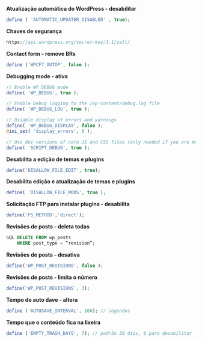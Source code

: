 **Atualização automática do WordPress - desabilitar**
```php
define ( 'AUTOMATIC_UPDATER_DISABLED' , true);
```

**Chaves de segurança**
```php
https://api.wordpress.org/secret-key/1.1/salt/
```

**Contact form - remove BRs**
```php
define ('WPCF7_AUTOP', false );
```

**Debugging mode - ativa**
```php
// Enable WP_DEBUG mode
define( 'WP_DEBUG', true );

// Enable Debug logging to the /wp-content/debug.log file
define( 'WP_DEBUG_LOG', true );

// Disable display of errors and warnings
define( 'WP_DEBUG_DISPLAY', false );
@ini_set( 'display_errors', 0 );

// Use dev versions of core JS and CSS files (only needed if you are modifying these core files)
define( 'SCRIPT_DEBUG', true );
```

**Desabilita a edição de temas e plugins**
```php
define('DISALLOW_FILE_EDIT', true);
```
**Desabilita edição e atualização de temas e plugins**
```php
define( 'DISALLOW_FILE_MODS', true );
```
**Solicitação FTP para instalar plugins - desabilita**
```php
define('FS_METHOD','direct');
```

**Revisões de posts - deleta todas**
```sql
SQL DELETE FROM wp_posts
	WHERE post_type = “revision”;
```

**Revisões de posts - desativa**
```php
define('WP_POST_REVISIONS', false );
```

**Revisões de posts - limita o número**
```php
define('WP_POST_REVISIONS', 3);
```

**Tempo de auto dave - altera**
```php
define ('AUTOSAVE_INTERVAL', 160); // segundos
```

**Tempo que o conteúdo fica na lixeira**
```php
define ('EMPTY_TRASH_DAYS', 7); // padrão 30 dias, 0 para desabilitar
```
